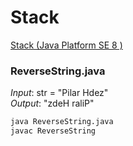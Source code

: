 # Stack
[Stack (Java Platform SE 8 )](https://docs.oracle.com/javase/8/docs/api/java/util/Stack.html)

### ReverseString.java

*Input*: str = "Pilar Hdez" <br/>
*Output*: "zdeH raliP" <br/>

```bash
java ReverseString.java 
javac ReverseString
```